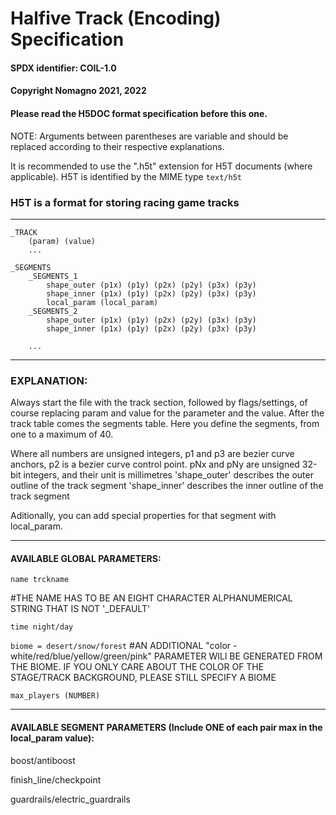 # Halfive Track (Encoding) Specification

#### SPDX identifier: COIL-1.0
#### Copyright Nomagno 2021, 2022
#### Please read the H5DOC format specification before this one.
NOTE: Arguments between parentheses are variable and should be replaced according to their respective explanations.

It is recommended to use the ".h5t" extension for H5T documents (where applicable).
H5T is identified by the MIME type `text/h5t`

### H5T is a format for storing racing game tracks
***
```
_TRACK
	(param) (value)
	...

_SEGMENTS
	_SEGMENTS_1
		shape_outer (p1x) (p1y) (p2x) (p2y) (p3x) (p3y)
		shape_inner (p1x) (p1y) (p2x) (p2y) (p3x) (p3y)
		local_param (local_param)
	_SEGMENTS_2
		shape_outer (p1x) (p1y) (p2x) (p2y) (p3x) (p3y)
		shape_inner (p1x) (p1y) (p2x) (p2y) (p3x) (p3y)

	...
```
***

### EXPLANATION:

Always start the file with the track section, followed by flags/settings, of course replacing param and value for the parameter and the value.
After the track table comes the segments table. Here you define the segments, from one to a maximum of 40.

Where all numbers are unsigned integers, p1 and p3 are bezier curve anchors, p2 is a bezier curve control point.
pNx and pNy are unsigned 32-bit integers, and their unit is millimetres
'shape_outer' describes the outer outline of the track segment
'shape_inner' describes the inner outline of the track segment

Aditionally, you can add special properties for that segment with local_param.


***

#### AVAILABLE GLOBAL PARAMETERS:

`name trckname`

#THE NAME HAS TO BE AN EIGHT CHARACTER ALPHANUMERICAL STRING THAT IS NOT '_DEFAULT'

`time night/day`

`biome = desert/snow/forest`
#AN ADDITIONAL "color - white/red/blue/yellow/green/pink" PARAMETER WILl BE GENERATED FROM THE BIOME. IF YOU ONLY CARE ABOUT THE COLOR OF THE STAGE/TRACK BACKGROUND, PLEASE STILL SPECIFY A BIOME

`max_players (NUMBER)`


***

#### AVAILABLE SEGMENT PARAMETERS (Include ONE of each pair max in the local_param value):


boost/antiboost

finish_line/checkpoint

guardrails/electric_guardrails
